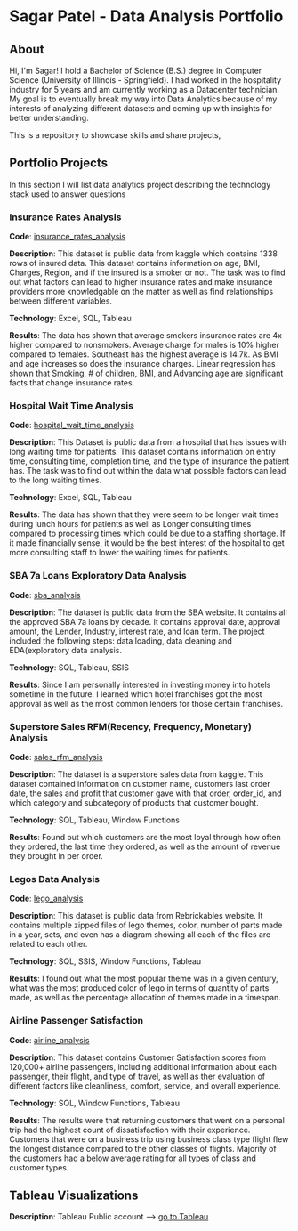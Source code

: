 # Sagar Patel - Data Analysis Portfolio

## About

Hi, I'm Sagar! I hold a Bachelor of Science (B.S.) degree in Computer Science (University of Illinois - Springfield). I had worked in the hospitality industry for 5 years and am currently working as a Datacenter technician. My goal is to eventually break my way into Data Analytics because of my interests of analyzing different datasets and coming up with insights for better understanding.

This is a repository to showcase skills and share projects,

## Portfolio Projects

 In this section I will list data analytics project describing the technology stack used to answer questions
 
### Insurance Rates Analysis
**Code**: [insurance_rates_analysis](https://github.com/Sagar4patel/analytics_portfolio/blob/main/insurance.sql)

**Description**: This dataset is public data from kaggle which contains 1338 rows of insured data. This dataset contains information on age, BMI, Charges, Region, and if the insured is a smoker or not. The task was to find out what factors can lead to higher insurance rates and make insurance providers more knowledgable on the matter as well as find relationships between different variables.

**Technology**: Excel, SQL, Tableau

**Results**: The data has shown that average smokers insurance rates are 4x higher compared to nonsmokers. Average charge for males is 10% higher compared to females. Southeast has the highest average is 14.7k. As BMI and age increases so does the insurance charges. Linear regression has shown that Smoking, # of children, BMI, and Advancing age are significant facts that change insurance rates.
 
### Hospital Wait Time Analysis
**Code**: [hospital_wait_time_analysis](https://github.com/Sagar4patel/analytics_portfolio/blob/main/hospital_wait_time_analysis.sql)

**Description**: This Dataset is public data from a hospital that has issues with long waiting time for patients. This dataset contains information on entry time, consulting time, completion time, and the type of insurance the patient has. The task was to find out within the data what possible factors can lead to the long waiting times.

**Technology**: Excel, SQL, Tableau

**Results**: The data has shown that they were seem to be longer wait times during lunch hours for patients as well as Longer consulting times compared to processing times which could be due to a staffing shortage. If it made financially sense, it would be the best interest of the hospital to get more consulting staff to lower the waiting times for patients.
 
### SBA 7a Loans Exploratory Data Analysis
**Code**: [sba_analysis](https://github.com/Sagar4patel/analytics_portfolio/blob/main/sba_analysis.sql)

**Description**: The dataset is public data from the SBA website. It contains all the approved SBA 7a loans by decade. It contains approval date, approval amount, the Lender, Industry, interest rate, and loan term. The project included the following steps: data loading, data cleaning and EDA(exploratory data analysis. 

**Technology**: SQL, Tableau, SSIS

**Results**: Since I am personally interested in investing money into hotels sometime in the future. I learned which hotel franchises got the most approval as well as the most common lenders for those certain franchises.

### Superstore Sales RFM(Recency, Frequency, Monetary) Analysis
**Code**: [sales_rfm_analysis](https://github.com/Sagar4patel/analytics_portfolio/blob/main/sales_rfm_analysis.sql)

**Description**: The dataset is a superstore sales data from kaggle. This dataset contained information on customer name, customers last order date, the sales and profit that customer gave with that order, order_id, and which category and subcategory of products that customer bought.

**Technology**: SQL, Tableau, Window Functions

**Results**: Found out which customers are the most loyal through how often they ordered, the last time they ordered, as well as the amount of revenue they brought in per order.

### Legos Data Analysis
**Code**: [lego_analysis](https://github.com/Sagar4patel/analytics_portfolio/blob/main/lego_data_analysis.sql)

**Description**: This dataset is public data from Rebrickables website. It contains multiple zipped files of lego themes, color, number of parts made in a year, sets, and even has a diagram showing all each of the files are related to each other.

**Technology**: SQL, SSIS, Window Functions, Tableau

**Results**: I found out what the most popular theme was in a given century, what was the most produced color of lego in terms of quantity of parts made, as well as the percentage allocation of themes made in a timespan.

### Airline Passenger Satisfaction
**Code**: [airline_analysis](https://github.com/Sagar4patel/analytics_portfolio/blob/main/airline_analysis.sql)

**Description**: This dataset contains Customer Satisfaction scores from 120,000+ airline passengers, including additional information about each passenger, their flight, and type of travel, as well as ther evaluation of different factors like cleanliness, comfort, service, and overall experience.

**Technology**: SQL, Window Functions, Tableau

**Results**: The results were that returning customers that went on a personal trip had the highest count of dissatisfaction with their experience. Customers that were on a business trip using business class type flight flew the longest distance compared to the other classes of flights. Majority of the customers had a below average rating for all types of class and customer types. 

## Tableau Visualizations
**Description**: Tableau Public account --> [go to Tableau](https://public.tableau.com/app/profile/sagar.patel5633#!/?newProfile=&activeTab=0)


